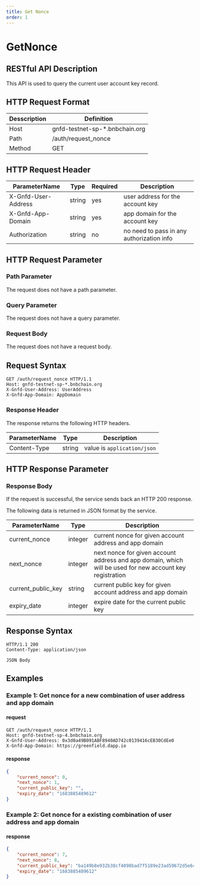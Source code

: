 ```yaml
---
title: Get Nonce
order: 1
---
```

# GetNonce

## RESTful API Description

This API is used to query the current user account key record.

## HTTP Request Format

| Desscription | Definition                     |
| ------------ | ------------------------------ |
| Host         | gnfd-testnet-sp-*.bnbchain.org |
| Path         | /auth/request_nonce            |
| Method       | GET                            |

## HTTP Request Header

| ParameterName       | Type   | Required | Description                               |
| ------------------- | ------ | -------- | ----------------------------------------- |
| X-Gnfd-User-Address | string | yes      | user address for the account key          |
| X-Gnfd-App-Domain   | string | yes      | app domain for the account key            |
| Authorization       | string | no       | no need to pass in any authorization info |

## HTTP Request Parameter

### Path Parameter

The request does not have a path parameter.

### Query Parameter
The request does not have a query parameter.
### Request Body

The request does not have a request body.


## Request Syntax
```HTTP
GET /auth/request_nonce HTTP/1.1
Host: gnfd-testnet-sp-*.bnbchain.org
X-Gnfd-User-Address: UserAddress
X-Gnfd-App-Domain: AppDomain
```

### Response Header
The response returns the following HTTP headers.

| ParameterName | Type   | Description                 |
| ------------- | ------ | --------------------------- |
| Content-Type  | string | value is `application/json` |

## HTTP Response Parameter

### Response Body

If the request is successful, the service sends back an HTTP 200 response.

The following data is returned in JSON format by the service.

| ParameterName      | Type    | Description                                                                                              |
| ------------------ | ------- | -------------------------------------------------------------------------------------------------------- |
| current_nonce      | integer | current nonce for given account address and app domain                                                   |
| next_nonce         | integer | next nonce for given account address and app domain, which will be used for new account key registration |
| current_public_key | string  | current public key for given account address and app domain                                              |
| expiry_date        | integer | expire date for the current public key                                                                   |

## Response Syntax
```HTTP
HTTP/1.1 200
Content-Type: application/json

JSON Body
```



## Examples

### Example 1: Get nonce for a new combination of user address and app domain
#### request
```HTTP
GET /auth/request_nonce HTTP/1.1
Host: gnfd-testnet-sp-4.bnbchain.org
X-Gnfd-User-Address: 0x3d0a49B091ABF8940AD742c0139416cEB30CdEe0
X-Gnfd-App-Domain: https://greenfield.dapp.io
```

#### response
```json
{
    "current_nonce": 0,
    "next_nonce": 1,
    "current_public_key": "",
    "expiry_date": "1683885489612"
}
```
### Example 2: Get nonce for a existing combination of user address and app domain

#### response
```json
{
    "current_nonce": 7,
    "next_nonce": 8,
    "current_public_key": "ba149b8e932b38cf4098bad7f5189e23ad59672d5e6cb141c515e0e34ea9652e",
    "expiry_date": "1683885489612"
}
```